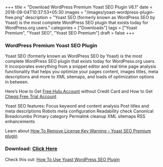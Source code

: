 +++
title = "Download WordPress Premium Yoast SEO Plugin V6.1"
date = 2018-09-04T10:37:53+05:30
images = "/images/yoast-wordpress-plugin-free.png"
description = "Yoast SEO (formerly known as WordPress SEO by Yoast) is the most complete WordPress SEO plugin that exists today for WordPress.org users."
categories = ["Downloads"]
tags = ["Yoast Premium", "Yoast SEO", "Yoast SEO Premium"]
draft = false
+++

### WordPress Premium Yoast SEO Plugin

Yoast SEO (formerly known as WordPress SEO by Yoast) is the most complete WordPress SEO plugin that exists today for WordPress.org users. It incorporates everything from a snippet editor and real time page analysis functionality that helps you optimize your pages content, images titles, meta descriptions and more to XML sitemaps, and loads of optimization options in between.

Here’s How to Get [Free Hulu Account](https://www.tricksbystg.org/how-to-get-free-hulu-account/) without Credit Card and How to Get [Chegg Free Trial Account](https://www.tricksbystg.org/how-to-get-chegg-free-trial/)

Yoast SEO features:
Focus keyword and content analysis
Post titles and meta descriptions
Robots meta configuration
Readability check
Canonical
Breadcrumbs
Primary category
Permalink cleanup
XML sitemaps
RSS enhancements

Learn about [How To Remove License Key Warning – Yoast SEO Premium plugin](/posts/remove-licence-key-warning-yoast-seo-premium-plugin/)

### Download: [Click Here](https://github.com/ParveenBhadooOfficial/cdn-pb-com/releases/download/6.1/wordpress-seo-premium-hashhackers-com.zip)

Check this out: [How To Use Yoast WordPress SEO Plugin](/posts/best-seo-plugin-wordpress-use-yoast-wordpress-seo-plugin/)
